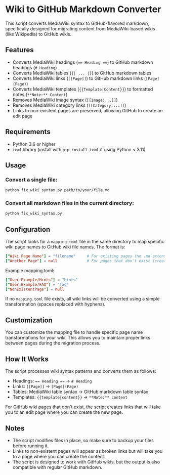 # Wiki to GitHub Markdown Converter

This script converts MediaWiki syntax to GitHub-flavored markdown, specifically designed for migrating content from MediaWiki-based wikis (like Wikipedia) to GitHub wikis.

## Features

- Converts MediaWiki headings (`== Heading ==`) to GitHub markdown headings (`# Heading`)
- Converts MediaWiki tables (`{| ... |}`) to GitHub markdown tables
- Converts MediaWiki links (`[[Page]]`) to GitHub markdown links (`[Page](Page)`)
- Converts MediaWiki templates (`{{Template|Content}}`) to formatted notes (`**Note:** Content`)
- Removes MediaWiki image syntax (`[[Image:...]]`)
- Removes MediaWiki category links (`[[Category:...]]`)
- Links to non-existent pages are preserved, allowing GitHub to create an edit page

## Requirements

- Python 3.6 or higher
- `toml` library (install with `pip install toml` if using Python < 3.11)

## Usage

### Convert a single file:

```bash
python fix_wiki_syntax.py path/to/your/file.md
```

### Convert all markdown files in the current directory:

```bash
python fix_wiki_syntax.py
```

## Configuration

The script looks for a `mapping.toml` file in the same directory to map specific wiki page names to GitHub wiki file names. The format is:

```toml
["Wiki Page Name"] = "filename"     # For existing pages (no .md extension needed)
["Another Page"] = null             # For pages that don't exist (creates edit link)
```

Example mapping.toml:
```toml
["User:Example/Hints"] = "hints"
["User:Example/FAQ"] = "faq"
["NonExistentPage"] = null
```

If no `mapping.toml` file exists, all wiki links will be converted using a simple transformation (spaces replaced with hyphens).

## Customization

You can customize the mapping file to handle specific page name transformations for your wiki. This allows you to maintain proper links between pages during the migration process.

## How It Works

The script processes wiki syntax patterns and converts them as follows:

- Headings: `== Heading ==` → `# Heading`
- Links: `[[Page]]` → `[Page](Page)`
- Tables: MediaWiki table syntax → GitHub markdown table syntax
- Templates: `{{template|content}}` → `**Note:** content`

For GitHub wiki pages that don't exist, the script creates links that will take you to an edit page where you can create the new page.

## Notes

- The script modifies files in place, so make sure to backup your files before running it.
- Links to non-existent pages will appear as broken links but will take you to a page where you can create the content.
- The script is designed to work with GitHub wikis, but the output is also compatible with regular GitHub markdown.